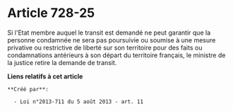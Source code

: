 # Article 728-25

Si l'Etat membre auquel le transit est demandé ne peut garantir que la personne condamnée ne sera pas poursuivie ou soumise à
une mesure privative ou restrictive de liberté sur son territoire pour des faits ou condamnations antérieurs à son départ du
territoire français, le ministre de la justice retire la demande de transit.

**Liens relatifs à cet article**

	**Créé par**:

	  - Loi n°2013-711 du 5 août 2013 - art. 11
